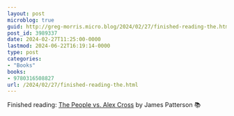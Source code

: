 ```yaml
---
layout: post
microblog: true
guid: http://greg-morris.micro.blog/2024/02/27/finished-reading-the.html
post_id: 3989337
date: 2024-02-27T11:25:00-0000
lastmod: 2024-06-22T16:19:14-0000
type: post
categories:
- "Books"
books:
- 9780316508827
url: /2024/02/27/finished-reading-the.html
---
```

Finished reading: [The People vs. Alex Cross](https://micro.blog/books/9780316508827) by James Patterson 📚
